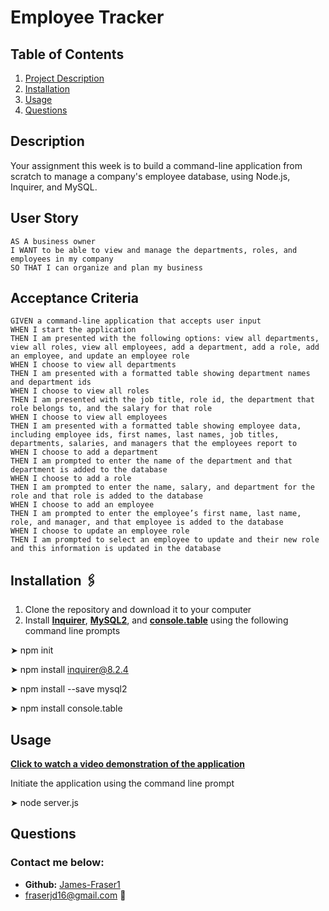 # **Employee Tracker**

## **Table of Contents**
1. [Project Description](#description)
2. [Installation](#installation)
3. [Usage](#usage)
4. [Questions](#questions)

## **Description**
Your assignment this week is to build a command-line application from scratch to manage a company's employee database, using Node.js, Inquirer, and MySQL.
## User Story
  
```
AS A business owner
I WANT to be able to view and manage the departments, roles, and employees in my company
SO THAT I can organize and plan my business
```
  
## Acceptance Criteria
  
``` 
GIVEN a command-line application that accepts user input
WHEN I start the application
THEN I am presented with the following options: view all departments, view all roles, view all employees, add a department, add a role, add an employee, and update an employee role
WHEN I choose to view all departments
THEN I am presented with a formatted table showing department names and department ids
WHEN I choose to view all roles
THEN I am presented with the job title, role id, the department that role belongs to, and the salary for that role
WHEN I choose to view all employees
THEN I am presented with a formatted table showing employee data, including employee ids, first names, last names, job titles, departments, salaries, and managers that the employees report to
WHEN I choose to add a department
THEN I am prompted to enter the name of the department and that department is added to the database
WHEN I choose to add a role
THEN I am prompted to enter the name, salary, and department for the role and that role is added to the database
WHEN I choose to add an employee
THEN I am prompted to enter the employee’s first name, last name, role, and manager, and that employee is added to the database
WHEN I choose to update an employee role
THEN I am prompted to select an employee to update and their new role and this information is updated in the database
```

## **Installation &#128391;**
1. Clone the repository and download it to your computer
2. Install **[Inquirer](https://www.npmjs.com/package/inquirer)**, **[MySQL2](https://www.npmjs.com/package/express)**, and **[console.table](https://www.npmjs.com/package/uuid)** using the following command line prompts

&#10148; npm init

&#10148; npm install inquirer@8.2.4

&#10148; npm install --save mysql2

&#10148; npm install console.table

## **Usage**

**[Click to watch a video demonstration of the application](https://youtu.be/fzguD4dcxz0)**


Initiate the application using the command line prompt

&#10148; node server.js

## **Questions**
### Contact me below:
* **Github:** [James-Fraser1](https://github.com/James-Fraser1)
*  fraserjd16@gmail.com &#128233;
